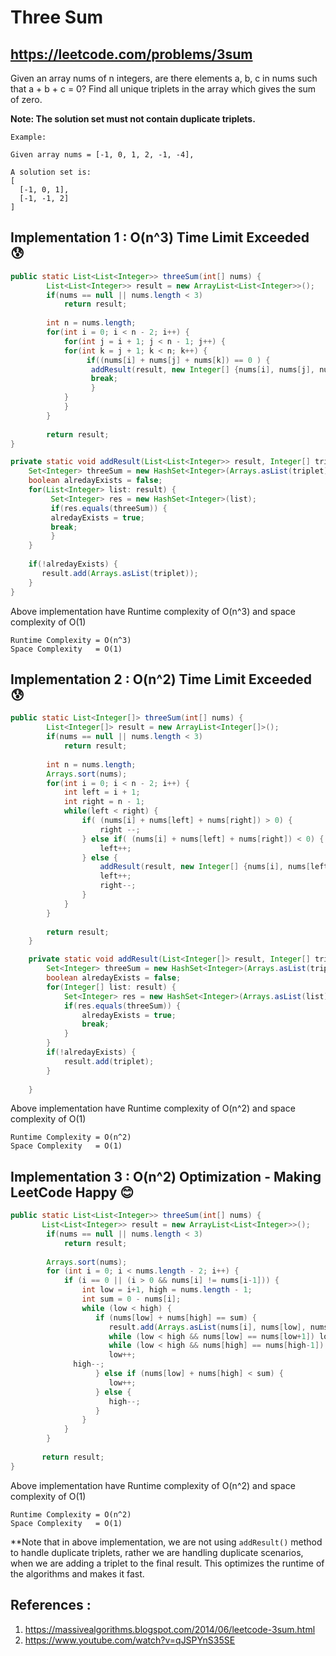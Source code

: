 # Three Sum
## https://leetcode.com/problems/3sum

Given an array nums of n integers, are there elements a, b, c in nums such that a + b + c = 0? Find all unique triplets in the array which gives the sum of zero.

**Note: The solution set must not contain duplicate triplets.**

```
Example:

Given array nums = [-1, 0, 1, 2, -1, -4],

A solution set is:
[
  [-1, 0, 1],
  [-1, -1, 2]
]
```

## Implementation 1 : O(n^3) Time Limit Exceeded 😰

```java
public static List<List<Integer>> threeSum(int[] nums) {
        List<List<Integer>> result = new ArrayList<List<Integer>>();
    	if(nums == null || nums.length < 3)
        	return result;
    	
    	int n = nums.length; 
    	for(int i = 0; i < n - 2; i++) {
    	    for(int j = i + 1; j < n - 1; j++) {
    		for(int k = j + 1; k < n; k++) {
    		     if((nums[i] + nums[j] + nums[k]) == 0 ) {
    			  addResult(result, new Integer[] {nums[i], nums[j], nums[k]});
    			  break;
    		      }
    		}
    	    }
    	}
    	
    	return result;
}

private static void addResult(List<List<Integer>> result, Integer[] triplet) {
	Set<Integer> threeSum = new HashSet<Integer>(Arrays.asList(triplet));
	boolean alredayExists = false;
	for(List<Integer> list: result) {
	     Set<Integer> res = new HashSet<Integer>(list);
	     if(res.equals(threeSum)) {
		 alredayExists = true;
		 break;
	     }
	}
	
	if(!alredayExists) {
	   result.add(Arrays.asList(triplet));
	}	
}
```

Above implementation have Runtime complexity of O(n^3) and space complexity of O(1)
```
Runtime Complexity = O(n^3)
Space Complexity   = O(1)
```

## Implementation 2 : O(n^2) Time Limit Exceeded 😰

```java
public static List<Integer[]> threeSum(int[] nums) {
        List<Integer[]> result = new ArrayList<Integer[]>();
    	if(nums == null || nums.length < 3)
        	return result;
    	
    	int n = nums.length; 
    	Arrays.sort(nums);
    	for(int i = 0; i < n - 2; i++) {
    		int left = i + 1;
    		int right = n - 1;
    		while(left < right) {
    			if( (nums[i] + nums[left] + nums[right]) > 0) {
    				right --;
    			} else if( (nums[i] + nums[left] + nums[right]) < 0) {
    				left++;
    			} else {
    				addResult(result, new Integer[] {nums[i], nums[left], nums[right]});
    				left++;
    				right--;
    			}
    		}
    	}
    	
    	return result;
    }

	private static void addResult(List<Integer[]> result, Integer[] triplet) {
		Set<Integer> threeSum = new HashSet<Integer>(Arrays.asList(triplet));
		boolean alredayExists = false;
		for(Integer[] list: result) {
			Set<Integer> res = new HashSet<Integer>(Arrays.asList(list));
			if(res.equals(threeSum)) {
				alredayExists = true;
				break;
			}
		}
		if(!alredayExists) {
			result.add(triplet);
		}
		
	}
```
Above implementation have Runtime complexity of O(n^2) and space complexity of O(1)
```
Runtime Complexity = O(n^2)
Space Complexity   = O(1)
```

## Implementation 3 : O(n^2) Optimization - Making LeetCode Happy 😊

```java
public static List<List<Integer>> threeSum(int[] nums) {
       List<List<Integer>> result = new ArrayList<List<Integer>>();
    	if(nums == null || nums.length < 3)
        	return result;
    	
    	Arrays.sort(nums);
    	for (int i = 0; i < nums.length - 2; i++) {
    	    if (i == 0 || (i > 0 && nums[i] != nums[i-1])) {
    	        int low = i+1, high = nums.length - 1;
    	        int sum = 0 - nums[i];
    	        while (low < high) {
    	           if (nums[low] + nums[high] == sum) {
    	              result.add(Arrays.asList(nums[i], nums[low], nums[high]));
    	              while (low < high && nums[low] == nums[low+1]) low++;
    	              while (low < high && nums[high] == nums[high-1]) high--;
    	              low++; 
		      high--;
    	           } else if (nums[low] + nums[high] < sum) {
    	              low++;
    	           } else {
    	              high--;
    	           }
    	        }
    	    }
    	}
    	
       return result;
}
```
Above implementation have Runtime complexity of O(n^2) and space complexity of O(1)
```
Runtime Complexity = O(n^2)
Space Complexity   = O(1)
```
**Note that in above implementation, we are not using `addResult()` method to handle duplicate triplets, rather we are handling duplicate scenarios, when we are adding a triplet to the final result. This optimizes the runtime of the algorithms and makes it fast.

## References :
1. https://massivealgorithms.blogspot.com/2014/06/leetcode-3sum.html
2. https://www.youtube.com/watch?v=qJSPYnS35SE
